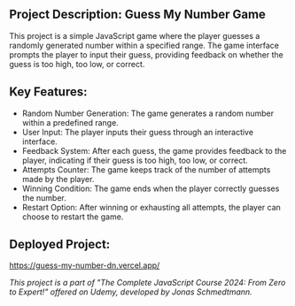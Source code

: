 ## Project Description: Guess My Number Game

This project is a simple JavaScript game where the player guesses a randomly generated number within a specified range. The game interface prompts the player to input their guess, providing feedback on whether the guess is too high, too low, or correct.

## Key Features:

- Random Number Generation: The game generates a random number within a predefined range.
- User Input: The player inputs their guess through an interactive interface.
- Feedback System: After each guess, the game provides feedback to the player, indicating if their guess is too high, too low, or correct.
- Attempts Counter: The game keeps track of the number of attempts made by the player.
- Winning Condition: The game ends when the player correctly guesses the number.
- Restart Option: After winning or exhausting all attempts, the player can choose to restart the game.

## Deployed Project: 
https://guess-my-number-dn.vercel.app/

*This project is a part of "The Complete JavaScript Course 2024: From Zero to Expert!" offered on Udemy, developed by Jonas Schmedtmann.*
